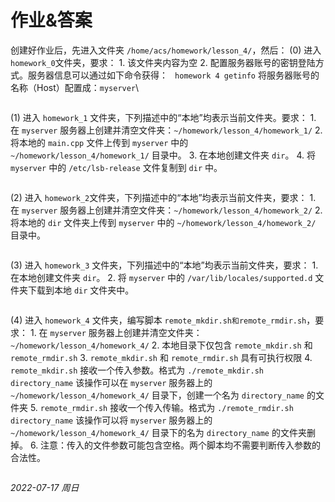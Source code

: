 # 作业&答案

创建好作业后，先进入文件夹 `/home/acs/homework/lesson_4/`，然后：
(0) 进入 `homework_0`文件夹，要求：
    1. 该文件夹内容为空
    2. 配置服务器账号的密钥登陆方式。服务器信息可以通过如下命令获得：
       ` homework 4 getinfo`
        将服务器账号的名称（Host）配置成：`myserver`\

```

```



(1) 进入 `homework_1` 文件夹，下列描述中的“本地”均表示当前文件夹。要求：
    1. 在 `myserver` 服务器上创建并清空文件夹：`~/homework/lesson_4/homework_1/`
    2. 将本地的 `main.cpp` 文件上传到 `myserver` 中的 `~/homework/lesson_4/homework_1/` 目录中。
    3. 在本地创建文件夹 `dir`。
    4. 将 `myserver` 中的 `/etc/lsb-release` 文件复制到 `dir` 中。

```

```



(2) 进入 `homework_2`文件夹，下列描述中的“本地”均表示当前文件夹，要求：
    1. 在 `myserver` 服务器上创建并清空文件夹：`~/homework/lesson_4/homework_2/`
    2. 将本地的 `dir` 文件夹上传到 `myserver` 中的 `~/homework/lesson_4/homework_2/` 目录中。

```

```

(3) 进入 `homework_3` 文件夹，下列描述中的“本地”均表示当前文件夹，要求：
    1. 在本地创建文件夹 `dir`。
    2. 将 `myserver` 中的 `/var/lib/locales/supported.d` 文件夹下载到本地 `dir` 文件夹中。

```

```



(4) 进入 `homework_4` 文件夹，编写脚本 `remote_mkdir.sh和remote_rmdir.sh`，要求：
    1. 在 `myserver` 服务器上创建并清空文件夹：`~/homework/lesson_4/homework_4/`
    2. 本地目录下仅包含 `remote_mkdir.sh` 和 `remote_rmdir.sh`
    3. `remote_mkdir.sh` 和 `remote_rmdir.sh` 具有可执行权限
    4. `remote_mkdir.sh` 接收一个传入参数。格式为 `./remote_mkdir.sh directory_name`
        该操作可以在 `myserver` 服务器上的 `~/homework/lesson_4/homework_4/` 目录下，创建一个名为 `directory_name` 的文件夹
    5. `remote_rmdir.sh` 接收一个传入传输。格式为 `./remote_rmdir.sh directory_name`
        该操作可以将 `myserver` 服务器上的 `~/homework/lesson_4/homework_4/` 目录下的名为 `directory_name` 的文件夹删掉。
    6. 注意：传入的文件参数可能包含空格。两个脚本均不需要判断传入参数的合法性。

```

```




*2022-07-17 周日*